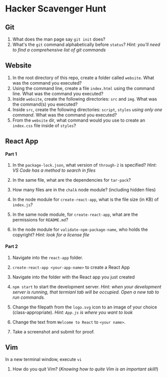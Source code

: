 # Hacker Scavenger Hunt

## Git

1. What does the man page say `git init` does?
2. What's the `git` command alphabetically before `status`? _Hint: you'll need to find a comprehensive list of git commands_

## Website

1. In the root directory of this repo, create a folder called `website`. What was the command you executed?
1. Using the command line, create a file `index.html` using the command line. What was the command you executed?
1. Inside `website`, create the following directories: `src` and `img`. What was the command(s) you executed?
2. Inside `src`, create the following directories: `script`, `styles` _using only one command_. What was the command you executed?
3. From the `website` dir, what command would you use to create an `index.css` file inside of `styles`?

## React App

#### Part 1

1. In the `package-lock.json`, what version of `through-2` is specified? _Hint: VS Code has a method to search in files_

2. In the same file, what are the dependencies for `tar-pack`?

1. How many files are in the `chalk` node module? (including hidden files)
1. In the node module for `create-react-app`, what is the file size (in KB) of `index.js`?

1. In the same node module, for `create-react-app`, what are the permissions for `README.md`?

4. In the node module for `validate-npm-package-name`, who holds the copyright? _Hint: look for a license file_

#### Part 2

1. Navigate into the `react-app` folder.

2. `create-react-app <your-app-name>` to create a React App

3. Navigate into the folder with the React app you just created

4. `npm start` to start the development server. _Hint: when your development server is running, that termianl tab will be occupied. Open a new tab to run commands._

1. Change the filepath from the `logo.svg` icon to an image of your choice (class-appropriate). _Hint: `App.js` is where you want to look_

2. Change the text from `Welcome to React` to `<your name>`.

3. Take a screenshot and submit for proof.

## Vim

In a new terminal window, execute `vi`

1. How do you quit Vim? (_Knowing how to quite Vim is an important skill!_)
